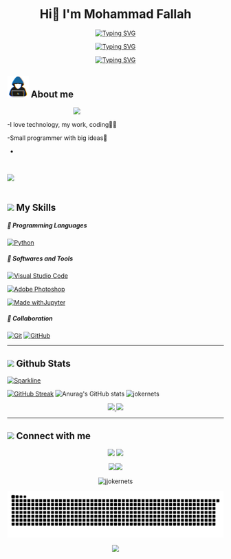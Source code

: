 <h1 align="center">Hi👋 
I'm Mohammad Fallah </h1>


<p align="center">
<a href="https://git.io/typing-svg"><img src="https://readme-typing-svg.demolab.com?font=Fira+Code&size=27&pause=1000&color=B42418&random=false&width=435&lines=Welcome+to+my+Github+%F0%9F%A4%96" alt="Typing SVG" /></a>
<p align="center">
<a href="https://git.io/typing-svg"><img src="https://readme-typing-svg.demolab.com?font=Fira+Code&pause=1000&color=603895&random=false&width=435&lines=>++>++>++>++>++>++>++>++>++>++>++>++>+++>++>++>++>+>" alt="Typing SVG" /></a>
<p align="center">
<a href="https://git.io/typing-svg"><img src="https://readme-typing-svg.demolab.com?font=RubikScribble&pause=1000&color=0E6B0EE4&background=FFED4E00&center=true&vCenter=true&repeat=false&random=true&width=435&lines=I'm+Mohammad+%F0%9F%91%BB" alt="Typing SVG" /></a>

<br>


## <picture><img src = "https://github.com/0xAbdulKhalid/0xAbdulKhalid/raw/main/assets/mdImages/about_me.gif" width = 50px></picture> **About me**

<picture> <img align="right" src="https://media.tenor.com/NOYF3f82b_gAAAAC/programmer.gif" width = 350px></picture>

<br>

-I love technology, my work, coding💪👀


-Small programmer with big ideas🌊



-




<br>

<img src="https://user-images.githubusercontent.com/73097560/115834477-dbab4500-a447-11eb-908a-139a6edaec5c.gif"><br><br>

<h2><img src = "https://media2.giphy.com/media/QssGEmpkyEOhBCb7e1/giphy.gif?cid=ecf05e47a0n3gi1bfqntqmob8g9aid1oyj2wr3ds3mg700bl&rid=giphy.gif" width ="30"> My Skills</f2> 


##### 💪 Programming Languages
<a href="#"><img alt="Python" src="https://img.shields.io/badge/Python-FFD43B?style=for-the-badge&logo=python&logoColor=blue"></a>






##### 💪 Softwares and Tools
<a href="#"><img alt="Visual Studio Code" src="https://img.shields.io/badge/Visual_Studio_Code-0078D4?style=for-the-badge&logo=visual%20studio%20code&logoColor=white"></a>

<a href="#"><img alt="Adobe Photoshop" src="https://img.shields.io/badge/Adobe%20Photoshop-31A8FF?style=for-the-badge&logo=Adobe%20Photoshop&logoColor=black"></a>

[![Made withJupyter](https://img.shields.io/badge/Made%20with-Jupyter-orange?style=for-the-badge&logo=Jupyter)](https://jupyter.org/try)
##### 💪 Collaboration
<a href="#"><img alt="Git" src="https://img.shields.io/badge/GIT-E44C30?style=for-the-badge&logo=git&logoColor=white"></a>
<a href="#"><img alt="GitHub" src="https://img.shields.io/badge/GitHub-100000?style=for-the-badge&logo=github&logoColor=white"></a>

<hr>

<h2><img src = "https://media.giphy.com/media/iY8CRBdQXODJSCERIr/giphy.gif" width ="35"> Github Stats </h2>
<p align="center">
  
[![Sparkline](https://stars.medv.io/Naereen/badges.svg)](https://github.com/jokernets/jokernets)

<a href="https://git.io/streak-stats"><img src="https://streak-stats.demolab.com?user=jokernets&theme=radical&exclude_days=Sun%2CMon%2CTue%2CWed%2CThu%2CFri%2CSat" alt="GitHub Streak" /></a>
![Anurag's GitHub stats](https://github-readme-stats.vercel.app/api?username=jokernets&show_icons=true&theme=radical)
<img align="rigth" src="https://github-readme-stats.vercel.app/api/top-langs?username=jokernets&show_icons=true&theme=gruvbox&locale=en&layout=compact" alt="jokernets" />
</p>

<p align="center">      
<a href="https://github.com/jokernets">
<img width="49.5%" src="https://github-readme-stats.vercel.app/api?username=jokernets&show_icons=true&theme=gruvbox&hide_border=true" />
<img width="49.5%" src="https://github-readme-streak-stats.herokuapp.com/?user=jokernets&theme=gruvbox&hide_border=true" />
</a>
</p>
<hr>


<h2> <img src='https://raw.githubusercontent.com/ShahriarShafin/ShahriarShafin/main/Assets/handshake.gif' width="80"> Connect with me </h2>

<p align="center">
<a href="https://www.formula1.com/"><img src="https://img.shields.io/badge/linkedin-0077B5.svg?style=for-the-badge&logo=linkedin&logoColor=ffffff"/></a> 
<a href="https://instagram.com/mrcode.co"><img src="https://img.shields.io/badge/Instagram-E4405F?style=for-the-badge&logo=instagram&logoColor=white"/></a> 

<p align="center">
<a href="https://www.youtube.com/putak"><img src="https://img.shields.io/badge/youtube-e00101.svg?style=for-the-badge&logo=youtube&logoColor=ffffff/></a>
<a href="https://www.youtube.com/mrcodeco"><img src="https://img.shields.io/badge/youtube-e00101.svg?style=for-the-badge&logo=youtube&logoColor=ffffff"/></a>    





<p align="center"> <img src="https://komarev.com/ghpvc/?username=jokernets&label=Profile%20views&color=0e75b6&style=flat" alt="jjokernets" /> </p>
</p>

<img src="https://raw.githubusercontent.com/imrrobat/imrrobat/d1b244e170d2b75fdda3efd499eaaf163f7a617c/images/github-contribution-grid-snake.svg" alt="just for fun :D">



<p align="center">
    <img src="https://github-profile-summary-cards.vercel.app/api/cards/profile-details?username=JOKERNETS&theme=github"
</p>


